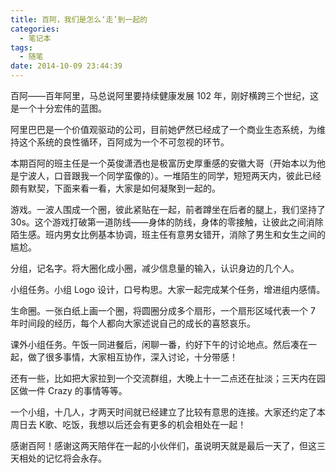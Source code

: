 ```yaml
---
title: 百阿，我们是怎么‘走’到一起的
categories:
  - 笔记本
tags:
  - 随笔
date: 2014-10-09 23:44:39
---
```


百阿——百年阿里，马总说阿里要持续健康发展 102 年，刚好横跨三个世纪，这是一个十分宏伟的蓝图。

阿里巴巴是一个价值观驱动的公司，目前她俨然已经成了一个商业生态系统，为维持这个系统的良性循环，百阿成为一个不可忽视的环节。

本期百阿的班主任是一个英俊潇洒也是极富历史厚重感的安徽大哥（开始本以为他是宁波人，口音跟我一个同学蛮像的）。一堆陌生的同学，短短两天内，彼此已经颇有默契，下面来看一看，大家是如何凝聚到一起的。

游戏。一波人围成一个圈，彼此紧贴在一起，前者蹲坐在后者的腿上，我们坚持了 30s。这个游戏打破第一道防线——身体的防线，身体的零接触，让彼此之间消除陌生感。班内男女比例基本协调，班主任有意男女错开，消除了男生和女生之间的尴尬。

分组，记名字。将大圈化成小圈，减少信息量的输入，认识身边的几个人。

小组任务。小组 Logo 设计，口号构思。大家一起完成某个任务，增进组内感情。

生命圈。一张白纸上画一个圈，将圆圈分成多个扇形，一个扇形区域代表一个 7 年时间段的经历，每个人都向大家述说自己的成长的喜怒哀乐。

课外小组任务。午饭一同进餐后，闲聊一番，约好下午的讨论地点。然后凑在一起，做了很多事情，大家相互协作，深入讨论，十分带感！

还有一些，比如把大家拉到一个交流群组，大晚上十一二点还在扯淡；三天内在园区做一件 Crazy 的事情等等。

一个小组，十几人，才两天时间就已经建立了比较有意思的连接。大家还约定了本周日去 K歌、吃饭，我想以后还会有更多的机会相处在一起！

感谢百阿！感谢这两天陪伴在一起的小伙伴们，虽说明天就是最后一天了，但这三天相处的记忆将会永存。
